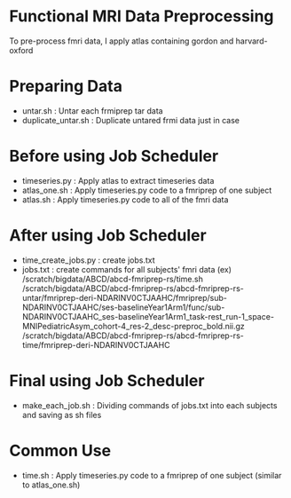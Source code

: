 # Functional MRI Data Preprocessing
To pre-process fmri data, I apply atlas containing gordon and harvard-oxford

# Preparing Data
- untar.sh : Untar each frmiprep tar data
- duplicate_untar.sh : Duplicate untared frmi data just in case

# Before using Job Scheduler
- timeseries.py : Apply atlas to extract timeseries data
- atlas_one.sh :  Apply timeseries.py code to a fmriprep of one subject
- atlas.sh : Apply timeseries.py code to all of the fmri data

# After using Job Scheduler
- time_create_jobs.py : create jobs.txt
- jobs.txt : create commands for all subjects' fmri data
(ex) /scratch/bigdata/ABCD/abcd-fmriprep-rs/time.sh /scratch/bigdata/ABCD/abcd-fmriprep-rs/abcd-fmriprep-rs-untar/fmriprep-deri-NDARINV0CTJAAHC/fmriprep/sub-NDARINV0CTJAAHC/ses-baselineYear1Arm1/func/sub-NDARINV0CTJAAHC_ses-baselineYear1Arm1_task-rest_run-1_space-MNIPediatricAsym_cohort-4_res-2_desc-preproc_bold.nii.gz /scratch/bigdata/ABCD/abcd-fmriprep-rs/abcd-fmriprep-rs-time/fmriprep-deri-NDARINV0CTJAAHC

# Final using Job Scheduler
- make_each_job.sh : Dividing commands of jobs.txt into each subjects and saving as sh files

# Common Use
- time.sh : Apply timeseries.py code to a fmriprep of one subject (similar to atlas_one.sh)
